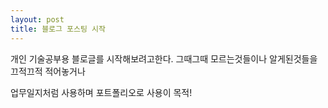 ```yaml
---
layout: post
title: 블로그 포스팅 시작
---
```


개인 기술공부용 블로글를 시작해보려고한다.
그때그때 모르는것들이나 알게된것들을 끄적끄적 적어놓거나

업무일지처럼 사용하며 포트폴리오로 사용이 목적!